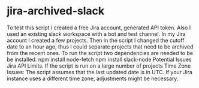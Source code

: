 # jira-archived-slack
To test this script I created a free Jira account, generated API token. Also I used an existing slack workspace with a bot and test channel. In my Jira account I created a few projects. Then in the script I changed the cutoff date to an hour ago, thus I could separate projects that need to be archived from the recent ones. 
To run the script two dependencies are needed to be be installed:
npm install node-fetch 
npm install slack-node
Potential Issues
Jira API Limits. If the script is run on a large number of projects
Time Zone Issues:
The script assumes that the last updated date is in UTC. If your Jira instance uses a different time zone, adjustments might be necessary.
